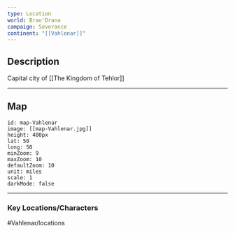 ```yaml
---
type: Location
world: Brao'Drana
campaign: Severance
continent: "[[Vahlenar]]"
---
```


## Description

Capital city of [[The Kingdom of Tehlor]]

---
## Map

```leaflet
id: map-Vahlenar
image: [[map-Vahlenar.jpg]]
height: 400px
lat: 50
long: 50
minZoom: 9
maxZoom: 10
defaultZoom: 10
unit: miles
scale: 1
darkMode: false
```

---
### Key Locations/Characters



#Vahlenar/locations 